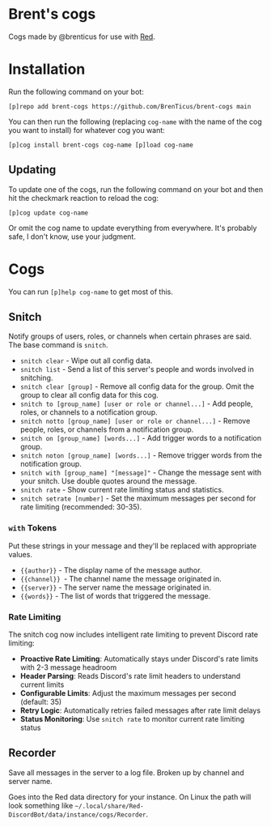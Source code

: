# Brent's cogs
Cogs made by @brenticus for use with [Red](https://discord.red).

# Installation
Run the following command on your bot:

`[p]repo add brent-cogs https://github.com/BrenTicus/brent-cogs main`

You can then run the following (replacing `cog-name` with the name of the cog you want to install) for whatever cog you want:

`[p]cog install brent-cogs cog-name
[p]load cog-name`

## Updating
To update one of the cogs, run the following command on your bot and then hit the checkmark reaction to reload the cog:

`[p]cog update cog-name`

Or omit the cog name to update everything from everywhere. It's probably safe, I don't know, use your judgment.

# Cogs
You can run `[p]help cog-name` to get most of this.

## Snitch
Notify groups of users, roles, or channels when certain phrases are said. The base command is `snitch`.
* `snitch clear` - Wipe out all config data.
* `snitch list` - Send a list of this server's people and words involved in snitching.
* `snitch clear [group]` - Remove all config data for the group. Omit the group to clear all config data for this cog.
* `snitch to [group_name] [user or role or channel...]` - Add people, roles, or channels to a notification group.
* `snitch notto [group_name] [user or role or channel...]` - Remove people, roles, or channels from a notification group.
* `snitch on [group_name] [words...]` - Add trigger words to a notification group.
* `snitch noton [group_name] [words...]` - Remove trigger words from the notification group. 
* `snitch with [group_name] "[message]"` - Change the message sent with your snitch. Use double quotes around the message.
* `snitch rate` - Show current rate limiting status and statistics.
* `snitch setrate [number]` - Set the maximum messages per second for rate limiting (recommended: 30-35).

### `with` Tokens
Put these strings in your message and they'll be replaced with appropriate values.
* `{{author}}` - The display name of the message author.
* `{{channel}} `- The channel name the message originated in.
* `{{server}}` - The server name the message originated in.
* `{{words}}` - The list of words that triggered the message.

### Rate Limiting
The snitch cog now includes intelligent rate limiting to prevent Discord rate limiting:
- **Proactive Rate Limiting**: Automatically stays under Discord's rate limits with 2-3 message headroom
- **Header Parsing**: Reads Discord's rate limit headers to understand current limits
- **Configurable Limits**: Adjust the maximum messages per second (default: 35)
- **Retry Logic**: Automatically retries failed messages after rate limit delays
- **Status Monitoring**: Use `snitch rate` to monitor current rate limiting status

## Recorder
Save all messages in the server to a log file. Broken up by channel and server name.

Goes into the Red data directory for your instance. On Linux the path will look something like `~/.local/share/Red-DiscordBot/data/instance/cogs/Recorder`.